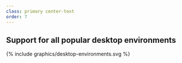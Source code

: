 ```yaml
---
class: primary center-text
order: 7
---
```

## Support for all popular desktop environments

<div class="graphic" style="margin-top: 1em">{% include graphics/desktop-environments.svg %}</div>

